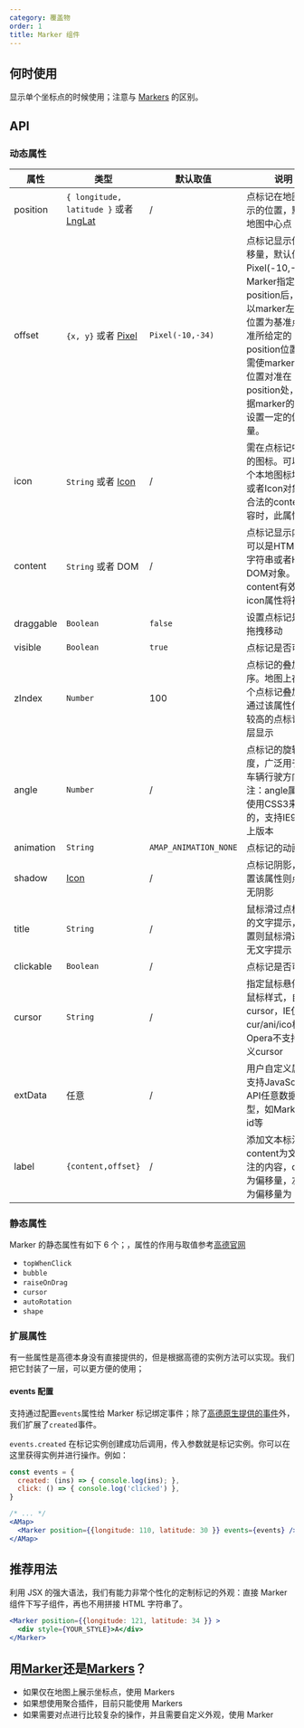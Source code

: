 ```yaml
---
category: 覆盖物
order: 1
title: Marker 组件
---
```



## 何时使用

显示单个坐标点的时候使用；注意与 [Markers](/components/markers) 的区别。


## API

### 动态属性

| 属性 | 类型 | 默认取值 | 说明 |
|------|-----|------|-----|
|position| `{ longitude, latitude }` 或者 [LngLat](http://lbs.amap.com/api/javascript-api/reference/core#LngLat) | / | 点标记在地图上显示的位置，默认为地图中心点|
|offset| `{x, y}` 或者 [Pixel](http://lbs.amap.com/api/javascript-api/reference/core#Pixel) |  `Pixel(-10,-34)` |点标记显示位置偏移量，默认值为Pixel(-10,-34)。Marker指定position后，默认以marker左上角位置为基准点，对准所给定的position位置，若需使marker指定位置对准在position处，需根据marker的尺寸设置一定的偏移量。|
|icon| `String` 或者 [Icon](http://lbs.amap.com/api/javascript-api/reference/overlay#Icon) | / | 需在点标记中显示的图标。可以是一个本地图标地址，或者Icon对象。有合法的content内容时，此属性无效 |
|content| `String` 或者 DOM | / | 点标记显示内容，可以是HTML要素字符串或者HTML DOM对象。content有效时，icon属性将被覆盖 |
|draggable| `Boolean` | `false` | 设置点标记是否可拖拽移动 |
|visible| `Boolean` | `true`  | 点标记是否可见 |
|zIndex| `Number` | 100 | 点标记的叠加顺序。地图上存在多个点标记叠加时，通过该属性使级别较高的点标记在上层显示 |
|angle| `Number` | / | 点标记的旋转角度，广泛用于改变车辆行驶方向。注：angle属性是使用CSS3来实现的，支持IE9及以上版本|
|animation|`String` | `AMAP_ANIMATION_NONE` | 点标记的动画效果 |
|shadow| [Icon](http://lbs.amap.com/api/javascript-api/reference/overlay#Icon) | / | 点标记阴影，不设置该属性则点标记无阴影 |
|title| `String` | / | 鼠标滑过点标记时的文字提示，不设置则鼠标滑过点标无文字提示 |
|clickable| `Boolean` | / | 点标记是否可点击 |
|cursor| `String` | / | 指定鼠标悬停时的鼠标样式，自定义cursor，IE仅支持cur/ani/ico格式，Opera不支持自定义cursor |
|extData| 任意 | / | 用户自定义属性，支持JavaScript API任意数据类型，如Marker的id等 |
|label| `{content,offset}` | / | 添加文本标注，content为文本标注的内容，offset为偏移量，左上角为偏移量为（0,0） |

### 静态属性

Marker 的静态属性有如下 6 个；，属性的作用与取值参考[高德官网](http://lbs.amap.com/api/javascript-api/reference/overlay#Marker)

+ `topWhenClick`
+ `bubble`
+ `raiseOnDrag`
+ `cursor`
+ `autoRotation`
+ `shape`

### 扩展属性

有一些属性是高德本身没有直接提供的，但是根据高德的实例方法可以实现。我们把它封装了一层，可以更方便的使用；

#### events 配置

支持通过配置`events`属性给 Marker 标记绑定事件；除了[高德原生提供的事件](http://lbs.amap.com/api/javascript-api/reference/overlay#Marker)外，我们扩展了`created`事件。

`events.created` 在标记实例创建成功后调用，传入参数就是标记实例。你可以在这里获得实例并进行操作。例如：

```jsx 
const events = {
  created: (ins) => { console.log(ins); },
  click: () => { console.log('clicked') },
}

/* ... */
<AMap>
  <Marker position={{longitude: 110, latitude: 30 }} events={events} />
</AMap>
```

## 推荐用法

利用 JSX 的强大语法，我们有能力非常个性化的定制标记的外观：直接 Marker 组件下写子组件，再也不用拼接 HTML 字符串了。
```jsx 
<Marker position={{longitude: 121, latitude: 34 }} >
  <div style={YOUR_STYLE}>A</div>
</Marker>
```

## 用[Marker](/components/marker)还是[Markers](/components/markers)？

+ 如果仅在地图上展示坐标点，使用 Markers
+ 如果想使用聚合插件，目前只能使用 Markers
+ 如果需要对点进行比较复杂的操作，并且需要自定义外观，使用 Marker
